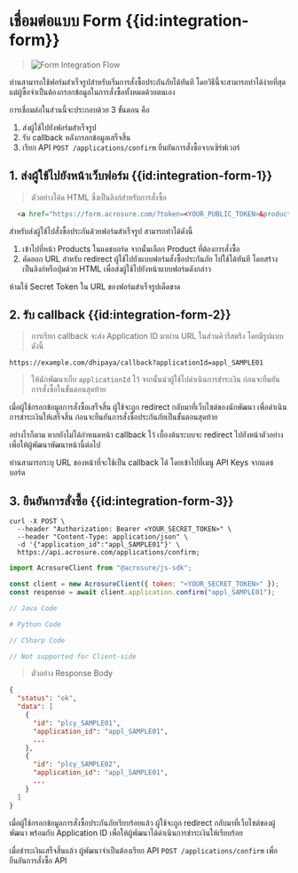 # เชื่อมต่อแบบ Form {{id:integration-form}}

> ![Form Integration Flow](./images/doc-form-flow.png)

ท่านสามารถใช้ฟอร์มสำเร็จรูปสำหรับเริ่มการสั่งซื้อประกันภัยได้ทันที โดยวิธีนี้จะสามารถทำได้ง่ายที่สุด แต่ผู้ซื้อจำเป็นต้องกรอกข้อมูลในการสั่งซื้อทั้งหมดด้วยตนเอง

การเชื่อมต่อในส่วนนี้จะประกอบด้วย 3 ขั้นตอน คือ

1. ส่งผู้ใช้ไปยังฟอร์มสำเร็จรูป
2. รับ callback หลังกรอกข้อมูลเสร็จสิ้น
3. เรียก API `POST /applications/confirm` ยืนยันการสั่งซื้อจากเซิร์ฟเวอร์

## 1. ส่งผู้ใช้ไปยังหน้าเว็บฟอร์ม {{id:integration-form-1}}

> ตัวอย่างโค้ด HTML ซึ่งเป็นลิงก์สำหรับการสั่งซื้อ

```html
  <a href="https://form.acrosure.com/?token=<YOUR_PUBLIC_TOKEN>&productId=prod_ta">สั่งซื้อประกันภัย</a>
```

สำหรับส่งผู้ใช้ไปสั่งซื้อประกันด้วยฟอร์มสำเร็จรูป สามารถทำได้ดังนี้

1. เข้าไปที่หน้า Products ในแดชบอร์ด จากนั้นเลือก Product ที่ต้องการสั่งซื้อ
2. คัดลอก URL สำหรับ redirect ผู้ใช้ไปยังแบบฟอร์มสั่งซื้อประกันภัย ไปใช้ได้ทันที โดยสร้างเป็นลิงก์หรือปุ่มด้วย HTML เพื่อส่งผู้ใช้ไปยังหน้าแบบฟอร์มดังกล่าว

<aside class="warning">
ห้ามใช้ Secret Token ใน URL ของฟอร์มสำเร็จรูปเด็ดขาด 
</aside>

## 2. รับ callback {{id:integration-form-2}}

> การเรียก callback จะส่ง Application ID มาผ่าน URL ในส่วนคิวรีสตริง โดยมีรูปแบบดังนี้

```
https://example.com/dhipaya/callback?applicationId=appl_SAMPLE01
```

> ให้นักพัฒนาเก็บ `applicationId` ไว้ จากนั้นนำผู้ใช้ไปดำเนินการชำระเงิน ก่อนจะยืนยันการสั่งซื้อในขั้นตอนสุดท้าย

เมื่อผู้ใช้กรอกข้อมูลการสั่งซื้อเสร็จสิ้น ผู้ใช้จะถูก redirect กลับมาที่เว็บไซต์ของนักพัฒนา เพื่อดำเนินการชำระเงินให้เสร็จสิ้น ก่อนจะยืนยันการสั่งซื้อประกันภัยเป็นขั้นตอนสุดท้าย

อย่างไรก็ตาม หากยังไม่ได้กำหนดหน้า callback ไว้ เบื้องต้นระบบจะ redirect ไปยังหน้าตัวอย่าง เพื่อให้ผู้พัฒนาพัฒนาหน้านี้ต่อไป

ท่านสามารถระบุ URL ของหน้าที่จะใช้เป็น callback ได้ โดยเข้าไปที่เมนู API Keys จากแดชบอร์ด

## 3. ยืนยันการสั่งซื้อ {{id:integration-form-3}}

```shell
curl -X POST \
  --header "Authorization: Bearer <YOUR_SECRET_TOKEN>" \
  --header "Content-Type: application/json" \
  -d '{"application_id":"appl_SAMPLE01"}' \
  https://api.acrosure.com/applications/confirm;
```

```javascript
import AcrosureClient from "@acrosure/js-sdk";

const client = new AcrosureClient({ token: "<YOUR_SECRET_TOKEN>" });
const response = await client.application.confirm("appl_SAMPLE01");
```

```java
// Java Code
```

```python
# Python Code
```

```csharp
// CSharp Code
```

```swift
// Not supported for Client-side
```

> ตัวอย่าง Response Body

```json
{
  "status": "ok",
  "data": [
    {
      "id": "plcy_SAMPLE01",
      "application_id": "appl_SAMPLE01",
      ...
    },
    {
      "id": "plcy_SAMPLE02",
      "application_id": "appl_SAMPLE01",
      ...
    }
  ]
}
```

เมื่อผู้ใช้กรอกข้อมูลการสั่งซื้อประกันภัยเรียบร้อยแล้ว ผู้ใช้จะถูก redirect กลับมาที่เว็บไซต์ของผู้พัฒนา พร้อมกับ Application ID เพื่อให้ผู้พัฒนาได้ดำเนินการชำระเงินให้เรียบร้อย

เมื่อชำระเงินเสร็จสิ้นแล้ว ผู้พัฒนาจำเป็นต้องเรียก API `POST /applications/confirm` เพื่อยืนยันการสั่งซื้อ API
